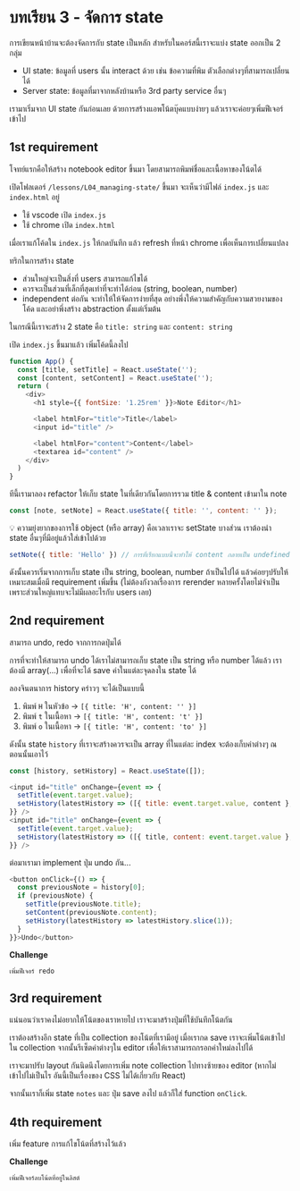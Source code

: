 # บทเรียน 3 - จัดการ state

การเขียนหน้าบ้านจะต้องจัดการกับ state เป็นหลัก สำหรับในคอร์สนี้เราจะแบ่ง state ออกเป็น 2 กลุ่ม
- UI state: ข้อมูลที่ users นั้น interact ด้วย เช่น ข้อความที่พิม ตัวเลือกต่างๆที่สามารถเปลี่ยนได้
- Server state: ข้อมูลที่มาจากหลังบ้านหรือ 3rd party service อื่นๆ

เรามาเริ่มจาก UI state กันก่อนเลย ด้วยการสร้างแอพโน้ตบุ๊คแบบง่ายๆ แล้วเราจะค่อยๆเพิ่มฟีเจอร์เข้าไป

## 1st requirement

โจทย์แรกคือให้สร้าง notebook editor ขึ้นมา โดยสามารถพิมพ์ชื่อและเนื้อหาของโน้ตได้

เปิดโฟลเดอร์ `/lessons/L04_managing-state/` ขึ้นมา จะเห็นว่ามีไฟล์ `index.js` และ `index.html` อยู่
- ใช้ vscode เปิด `index.js`
- ใช้ chrome เปิด `index.html`

เมื่อเราแก้โค้ดใน `index.js` ให้กดบันทึก แล้ว refresh ที่หน้า chrome เพื่อเห็นการเปลี่ยนแปลง

ทริกในการสร้าง state
- ส่วนใหญ่จะเป็นสิ่งที่ users สามารถแก้ไขได้
- ควรจะเป็นส่วนที่เล็กที่สุดเท่าที่จะทำได้ก่อน (string, boolean, number)
- independent ต่อกัน จะทำให้ให้จัดการง่ายที่สุด อย่างพึ่งให้ความสำคัญกับความสวยงามของโค้ด และอย่าพึ่งสร้าง abstraction ตั้งแต่เริ่มต้น

ในกรณีนี้เราจะสร้าง 2 state คือ `title: string` และ `content: string`

เปิด `index.js` ขึ้นมาแล้ว เพิ่มโค้ดนี้ลงไป

```js
function App() {
  const [title, setTitle] = React.useState('');
  const [content, setContent] = React.useState('');
  return (
    <div>
      <h1 style={{ fontSize: '1.25rem' }}>Note Editor</h1>

      <label htmlFor="title">Title</label>
      <input id="title" />

      <label htmlFor="content">Content</label>
      <textarea id="content" />
    </div>
  )
}
```

ทีนี้เรามาลอง refactor ให้เก็บ state ในที่เดียวกันโดยการรวม title & content เข้ามาใน note

```js
const [note, setNote] = React.useState({ title: '', content: '' });
```

💡 ความยุ่งยากของการใช้ object (หรือ array) คือเวลาเราจะ setState บางส่วน เราต้องนำ state อื่นๆที่มีอยู่แล้วใส่เข้าไปด้วย 

```js
setNote({ title: 'Hello' }) // การที่เรียกแบบนี้จะทำให้ content กลายเป็น undefined เมื่อเกิดการ rerender
```

ดังนั้นควรเริ่มจากการเก็บ state เป็น string, boolean, number ถ้าเป็นไปได้ แล้วค่อยๆปรับให้เหมาะสมเมื่อมี requirement เพิ่มขึ้น (ไม่ต้องกังวลเรื่องการ rerender หลายครั้งโดยไม่จำเป็น เพราะส่วนใหญ่แทบจะไม่มีผลอะไรกับ users เลย)

## 2nd requirement

สามารถ undo, redo จากการกดปุ่มได้

การที่จะทำให้สามารถ undo ได้เราไม่สามารถเก็บ state เป็น string หรือ number ได้แล้ว เราต้องมี array(...) เพื่อที่จะได้ save ค่าในแต่ละจุดลงใน state ได้

ลองจินตนาการ history คร่าวๆ จะได้เป็นแบบนี้

1. พิมพ์ `H` ในหัวข้อ -> `[{ title: 'H', content: '' }]`
2. พิมพ์ `t` ในเนื้อหา -> `[{ title: 'H', content: 't' }]`
3. พิมพ์ `o` ในเนื้อหา -> `[{ title: 'H', content: 'to' }]`

ดังนั้น state `history` ที่เราจะสร้างควรจะเป็น array ที่ในแต่ละ index จะต้องเก็บค่าต่างๆ ณ ตอนนั้นเอาไว้

```js
const [history, setHistory] = React.useState([]);

<input id="title" onChange={event => {
  setTitle(event.target.value);
  setHistory(latestHistory => ([{ title: event.target.value, content }, ...latestHistory]))
}} />
<input id="title" onChange={event => {
  setTitle(event.target.value);
  setHistory(latestHistory => ([{ title, content: event.target.value }, ...latestHistory]))
}} />
```

ต่อมาเรามา implement ปุ่ม undo กัน...

```js
<button onClick={() => {
  const previousNote = history[0];
  if (previousNote) {
    setTitle(previousNote.title);
    setContent(previousNote.content);
    setHistory(latestHistory => latestHistory.slice(1));
  }
}}>Undo</button>
```

**Challenge**
```
เพิ่มฟีเจอร์ redo
```

## 3rd requirement

แน่นอนว่าเราคงไม่อยากให้โน้ตของเราหายไป เราจะมาสร้างปุ่มที่ใช้บันทึกโน้ตกัน

เราต้องสร้างอีก state ที่เป็น collection ของโน้ตที่เรามีอยู่ เมื่อเรากด save เราจะเพิ่มโน้ตเข้าไปใน collection จากนั้นรีเซ็ตค่าต่างๆใน editor เพื่อให้เราสามารถกรอกค่าใหม่ลงไปได้

เราจะมาปรับ layout กันนิดนึงโดยการเพิ่ม note collection ไปทางซ้ายของ editor (หากไม่เข้าไปไม่เป็นไร อันนี้เป็นเรื่องของ CSS ไม่ได้เกี่ยวกับ React)

จากนั้นเราก็เพิ่ม state `notes` และ ปุ่ม save ลงไป แล้วก็ใส่ function `onClick`.

## 4th requirement

เพิ่ม feature การแก้ไขโน้ตที่สร้างไว้แล้ว

**Challenge**
```
เพิ่มฟีเจอร์ลบโน้ตที่อยู่ในลิสต์
```

